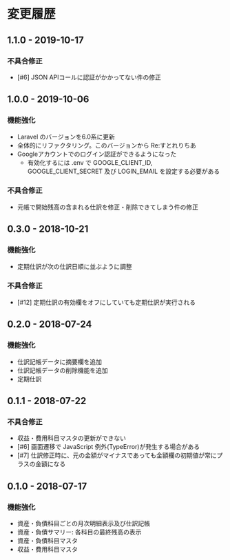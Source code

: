 # 変更履歴

<!-- ## [次期リリース] -->

## 1.1.0 - 2019-10-17

### 不具合修正

- [#6] JSON APIコールに認証がかかってない件の修正

## 1.0.0 - 2019-10-06

### 機能強化

- Laravel のバージョンを6.0系に更新
- 全体的にリファクタリング。このバージョンから Re:すとれりちあ
- Googleアカウントでのログイン認証ができるようになった
    - 有効化するには .env で GOOGLE_CLIENT_ID, GOOGLE_CLIENT_SECRET 及び LOGIN_EMAIL を設定する必要がある

### 不具合修正

- 元帳で開始残高の含まれる仕訳を修正・削除できてしまう件の修正

## 0.3.0 - 2018-10-21

### 機能強化

- 定期仕訳が次の仕訳日順に並ぶように調整

### 不具合修正

- [#12] 定期仕訳の有効欄をオフにしていても定期仕訳が実行される

## 0.2.0 - 2018-07-24

### 機能強化

- 仕訳記帳データに摘要欄を追加
- 仕訳記帳データの削除機能を追加
- 定期仕訳

## 0.1.1 - 2018-07-22

### 不具合修正

- 収益・費用科目マスタの更新ができない
- [#6] 画面遷移で JavaScript 例外(TypeError)が発生する場合がある
- [#7] 仕訳修正時に、元の金額がマイナスであっても金額欄の初期値が常にプラスの金額になる

## 0.1.0 - 2018-07-17

### 機能強化

- 資産・負債科目ごとの月次明細表示及び仕訳記帳
- 資産・負債サマリー: 各科目の最終残高の表示
- 資産・負債科目マスタ
- 収益・費用科目マスタ
